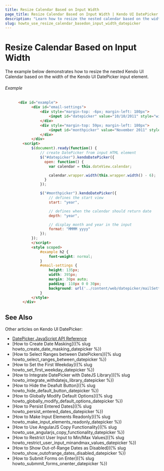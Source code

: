 ```yaml
---
title: Resize Calendar Based on Input Width
page_title: Resize Calendar Based on Input Width | Kendo UI DatePicker Widget
description: "Learn how to resize the nested calendar based on the widthe of the input element of the Kendo UI DatePicker widget."
slug: howto_use_resize_calendar_basedon_input_width_datepicker
---
```


# Resize Calendar Based on Input Width

The example below demonstrates how to resize the nested Kendo UI Calendar based on the width of the Kendo UI DatePicker input element.

###### Example

```html
      <div id="example">
            <div id="email-settings">
                <div style="margin-top: -6px; margin-left: 180px">
                    <input id="datepicker" value="10/10/2011" style="width:150px;" />
                </div>
                <div style="margin-top: 59px; margin-left: 180px">
                    <input id="monthpicker" value="November 2011" style="width:150px" />
                </div>
            </div>
        <script>
            $(document).ready(function() {
                // create DatePicker from input HTML element
                $("#datepicker").kendoDatePicker({
                  open: function() {
                    var calendar = this.dateView.calendar;

                    calendar.wrapper.width(this.wrapper.width() - 6);
                  }
                });

                $("#monthpicker").kendoDatePicker({
                    // defines the start view
                    start: "year",

                    // defines when the calendar should return date
                    depth: "year",

                    // display month and year in the input
                    format: "MMMM yyyy"
                });
            });
            </script>
            <style scoped>
                #example h2 {
                    font-weight: normal;
                }
                #email-settings {
                    height: 135px;
                    width: 395px;
                    margin: 30px auto;
                    padding: 110px 0 0 30px;
                    background: url('../content/web/datepicker/mailSettings.png') transparent no-repeat 0 0;
                }
            </style>
        </div>  
```

## See Also

Other articles on Kendo UI DatePicker:

* [DatePicker JavaScript API Reference](/api/javascript/ui/datepicker)
* [How to Create Date Masking]({% slug howto_create_date_masking_datepicker %})
* [How to Select Ranges between DatePickers]({% slug howto_select_ranges_between_datepicker %})
* [How to Set the First Weekday]({% slug howto_set_first_weekday_datepicker %})
* [How to Integrate DatePicker with DateJS Library]({% slug howto_integrate_withdatejs_library_datepicker %})
* [How to Hide the Deafult Button]({% slug howto_hide_default_button_datepicker %})
* [How to Globally Modify Default Options]({% slug howto_globally_modify_default_options_datepicker %})
* [How to Persist Entered Dates]({% slug howto_persist_entered_dates_datepicker %})
* [How to Make Input Elements Readonly]({% slug howto_make_input_elements_readonly_datepicker %})
* [How to Use AngularJS Copy Functionality]({% slug howto_use_angularjs_copy_functionality_datepicker %})
* [How to Restrict User Input to Min/Max Values]({% slug howto_restrict_user_input_minandmax_values_datepicker %})
* [How to Show Out-of-Range Dates as Disabled]({% slug howto_show_outofrange_dates_disabled_datepicker %})
* [How to Submit Forms on Enter]({% slug howto_submmit_forms_onenter_datepicker %})
